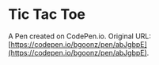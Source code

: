 # Tic Tac Toe

A Pen created on CodePen.io. Original URL: [https://codepen.io/bgoonz/pen/abJgbpE](https://codepen.io/bgoonz/pen/abJgbpE).
